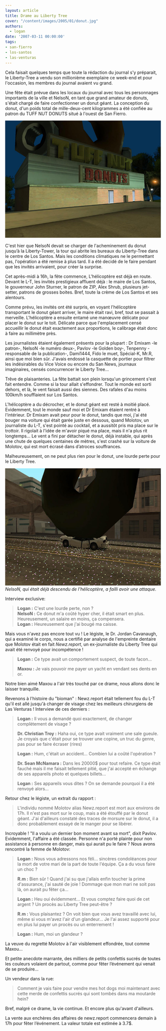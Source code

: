 ```yaml
---
layout: article
title: Drame au Liberty Tree
cover: "/content/images/2005/01/donut.jpg"
authors:
  - logan
date: '2007-03-11 00:00:00'
tags:
- san-fierro
- los-santos
- las-venturas
---
```


Cela faisait quelques temps que toute la rédaction du journal s'y préparait, le Liberty-Tree a vendu son millionième exemplaire ce week-end et pour l'occasion, les membres du journal avaient vu grand.

Une fête était prévue dans les locaux du journal avec tous les personnages importants de la ville et NelsoN, en tant que grand amateur de donuts, s'était chargé de faire confectionner un donut géant. La conception du donut, d'un poids total de mille-deux-cent kilogrammes a été confiée au patron du TUFF NUT DONUTS situé à l'ouest de San Fierro.

![](/content/images/2005/01/donut2.jpg)

C'est hier que NelsoN devait se charger de l'acheminement du donut jusqu’à la Liberty-Tower, la tour qui abrite les bureaux du Liberty-Tree dans le centre de Los Santos. Mais les conditions climatiques ne le permettant pas, l'opération a été remise à plus tard. Il a été decidé de le faire pendant que les invités arrivaient, pour créer la surprise.

Cet après-midi à 16h, la fête commence, L'hélicoptère est déjà en route. Devant le L-T, les invités prestigieux affluent déjà : le maire de Los Santos, le gouverneur John Sturner, le patron de ZIP, Alex Shrub, plusieurs jet-setter, patrons de grosses boites. Bref, toute la crème de Los Santos et ses alentours.

Comme prévu, les invités ont été surpris, en voyant l'hélicoptère transportant le donut géant arriver, le maire était ravi, bref, tout se passait à merveille. L'hélicoptère a ensuite entamé une manœuvre délicate pour placer le donut sur le toit. Délicate parce que l'emplacement censé accueillir le donut était exactement aux proportions, le calibrage était donc à faire au millimètre près.

Les journalistes étaient également présents pour la plupart : Dr Emixam -le patron-, NelsoN -le numéro deux-, Pavlov -le Golden boy-, Tenpenny -responsable de la publication-, Dami1444, Fido le muet, Spécial-K, Mr.R, ainsi que moi bien sûr. J'avais endossé la casquette de portier pour filtrer les indésirables du Vice Voice ou encore du San News, journaux imaginaires, censés concurrencer le Liberty Tree...

Trêve de plaisanteries. La fête battait son plein lorsqu'un grincement s'est fait entendre. Comme si la tour allait s'effondrer. Tout le monde est sorti dehors, et là, le vent faisait aussi des siennes. Des rafales d'au moins 100km/h soufflaient sur Los Santos.

L'hélicoptère a du décrocher, et le donut géant est resté à moitié placé. Evidemment, tout le monde sauf moi et Dr Emixam étaient rentré à l'intérieur. Dr Emixam avait peur pour le donut, tandis que moi, j'ai été bouger ma voiture qui était garée juste en dessous, quand Molotov, un journaliste du L-T, s'est pointé au cocktail, et a aussitôt pris ma place sur le trottoir. Il rigolait à l'idée de m'avoir piqué ma place, mais il n'a plus rit longtemps... Le vent a fini par détacher le donut, déjà instable, qui après une chute de quelques centaines de mètres, s'est crashé sur la voiture de Molotov, qui est mort écrasé dans d’atroces souffrances.

Malheureusement, on ne peut plus rien pour le donut, une lourde perte pour le Liberty Tree.

![NelsoN, qui était déjà descendu de l'hélicoptère, a failli avoir une attaque.](/content/images/2005/01/donut.jpg)
_NelsoN, qui était déjà descendu de l'hélicoptère, a failli avoir une attaque._

Interview exclusive:

> **Logan :** C'est une lourde perte, non ?  
> **NelsoN :** Ce donut m'a coûté hyper cher, il était smart en plus. Heureusement, un salaire en moins, ça compensera.  
> **Logan :** Heureusement que j'ai bougé ma caisse.

Mais vous n'avez pas encore tout vu ! Le légiste, le Dr. Jordan Cavanaugh, qui a examiné le corps, nous a certifié par analyse de l'empreinte dentaire que Molotov était en fait _Newz.report_, un ex-journaliste du Liberty Tree qui avait été renvoyé pour incompétence !

> **Logan :** Ce type avait un comportement suspect, de toute facon...
> 
> **Maxou :** Je vais pouvoir me payer un yacht en vendant ses dents en or.

Notre bien aimé Maxou a l'air très touché par ce drame, nous allons donc le laisser tranquille.

Revenons à l'histoire du "bioman" : Newz.report était tellement fou du L-T qu'il est allé jusqu'à changer de visage chez les meilleurs chirurgiens de Las Venturas ! Interview de ces derniers :

> **Logan :** Il vous a demandé quoi exactement, de changer complètement de visage ?
> 
> **Dr. Christian Troy :** Haha oui, ce type avait vraiment une sale gueule. Je croyais que c'était pour se trouver une copine, un truc du genre, pas pour se faire écraser (rires)
> 
> **Logan :** Hum, c'était un accident... Combien lui a coûté l'opération ?
> 
> **Dr. Sean McNamara :** Dans les 20000$ pour tout refaire. Ce type était fauché mais il me faisait tellement pitié, que j'ai accepté en échange de ses appareils photo et quelques billets...
> 
> **Logan :** Ses appareils vous dites ? On se demande pourquoi il a été renvoyé alors...

Retour chez le légiste, un extrait du rapport :

> L'individu nommé Molotov alias Newz.report est mort aux environs de 17h. Il n'est pas mort sur le coup, mais a été étouffé par le donut géant. J'ai d'ailleurs constaté des traces de morsure sur le donut, il a donc probablement essayé de le manger pour se libérer.

Incroyable ! "Il a voulu un dernier bon moment avant sa mort", dixit Pavlov.  
Evidemment, l'affaire a été classée. Personne n'a porté plainte pour non assistance à personne en danger, mais qui aurait pu le faire ? Nous avons rencontré la femme de Molotov:

> **Logan :** Nous vous adressons nos féli... sincères condoléances pour la mort de votre mari de la part de toute l'équipe. Ça a du vous faire un choc ?
> 
> **R.m :** Bien sûr ! Quand j'ai su que j'allais enfin toucher la prime d'assurance, j'ai sauté de joie ! Dommage que mon mari ne soit pas là, on aurait pu fêter ça...
> 
> **Logan :** Heu oui évidemment... Et vous comptez faire quoi de cet argent ? Un procès au Liberty Tree peut-être ?
> 
> **R.m :** Vous plaisantez ? On voit bien que vous avez travaillé avec lui, même si vous m'avez l'air d'un glandeur... Je l'ai assez supporté pour en plus lui payer un procès ou un enterrement !
> 
> **Logan :** Hum, moi un glandeur ?

La veuve du regretté Molotov à l'air visiblement effondrée, tout comme Maxou...

Et petite anecdote marrante, des milliers de petits confettis sucrés de toutes les couleurs volaient de partout, comme pour fêter l’événement qui venait de se produire...

Un vendeur dans la rue:

> Comment je vais faire pour vendre mes hot dogs moi maintenant avec cette merde de confettis sucrés qui sont tombés dans ma moutarde hein?

Bref, malgré ce drame, la vie continue. Et encore plus qu'avant d'ailleurs.

La vente aux enchères des affaires de newz.report commencera demain à 17h pour fêter l’événement. La valeur totale est estimée à 3.7$.